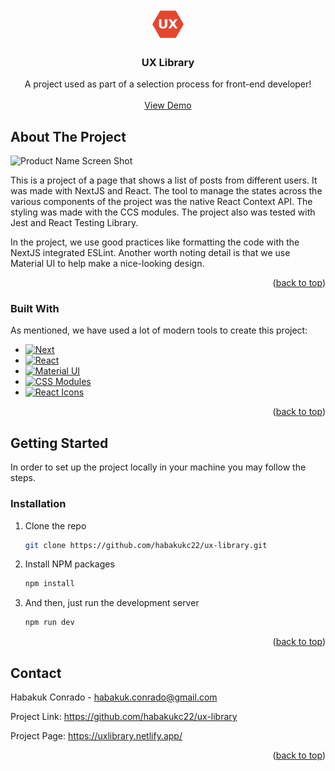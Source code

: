 <a name="readme-top"></a>

<br />
<div align="center">
  <a href="https://github.com/othneildrew/Best-README-Template">
    <img src="./assets/hexagon.png" alt="Logo" width="50" height="50">
  </a>

  <h3 align="center">UX Library</h3>

  <p align="center">
    A project used as part of a selection process for front-end developer!
    <br />
    <br />
    <a href="https://uxlibrary.netlify.app/">View Demo</a>
  </p>
</div>

<!-- ABOUT THE PROJECT -->

## About The Project

![[Product Name Screen Shot][product-screenshot]](https://i.ibb.co/3vm0p7j/project.png)

This is a project of a page that shows a list of posts from different users. It was made with NextJS and React. The tool to manage the states across the various components of the project was the native React Context API. The styling was made with the CCS modules. The project also was tested with Jest and React Testing Library.

In the project, we use good practices like formatting the code with the NextJS integrated ESLint. Another worth noting detail is that we use Material UI to help make a nice-looking design.

<p align="right">(<a href="#readme-top">back to top</a>)</p>

### Built With

As mentioned, we have used a lot of modern tools to create this project:

- [![Next][Next.js]][Next-url]
- [![React][React.js]][React-url]
- [![Material UI][material-ui]][React-url]
- [![CSS Modules][css-modules]][css-modules-url]
- [![React Icons][react-icons]](https://react-icons.github.io/react-icons)

<p align="right">(<a href="#readme-top">back to top</a>)</p>

<!-- GETTING STARTED -->

## Getting Started

In order to set up the project locally in your machine you may follow the steps.

### Installation

1. Clone the repo
   ```sh
   git clone https://github.com/habakukc22/ux-library.git
   ```
2. Install NPM packages
   ```sh
   npm install
   ```
3. And then, just run the development server
   ```js
   npm run dev
   ```

<p align="right">(<a href="#readme-top">back to top</a>)</p>

## Contact

Habakuk Conrado - habakuk.conrado@gmail.com

Project Link: https://github.com/habakukc22/ux-library

Project Page: https://uxlibrary.netlify.app/

<p align="right">(<a href="#readme-top">back to top</a>)</p>

<!-- MARKDOWN LINKS & IMAGES -->
<!-- https://www.markdownguide.org/basic-syntax/#reference-style-links -->

[contributors-shield]: https://img.shields.io/github/contributors/othneildrew/Best-README-Template.svg?style=for-the-badge
[contributors-url]: https://github.com/othneildrew/Best-README-Template/graphs/contributors
[forks-shield]: https://img.shields.io/github/forks/othneildrew/Best-README-Template.svg?style=for-the-badge
[forks-url]: https://github.com/othneildrew/Best-README-Template/network/members
[stars-shield]: https://img.shields.io/github/stars/othneildrew/Best-README-Template.svg?style=for-the-badge
[stars-url]: https://github.com/othneildrew/Best-README-Template/stargazers
[issues-shield]: https://img.shields.io/github/issues/othneildrew/Best-README-Template.svg?style=for-the-badge
[issues-url]: https://github.com/othneildrew/Best-README-Template/issues
[license-shield]: https://img.shields.io/github/license/othneildrew/Best-README-Template.svg?style=for-the-badge
[license-url]: https://github.com/othneildrew/Best-README-Template/blob/master/LICENSE.txt
[linkedin-shield]: https://img.shields.io/badge/-LinkedIn-black.svg?style=for-the-badge&logo=linkedin&colorB=555
[linkedin-url]: https://linkedin.com/in/othneildrew
[product-screenshot]: images/screenshot.png
[Next.js]: https://img.shields.io/badge/next.js-000000?style=for-the-badge&logo=nextdotjs&logoColor=white
[Next-url]: https://nextjs.org/
[React.js]: https://img.shields.io/badge/React-20232A?style=for-the-badge&logo=react&logoColor=61DAFB
[React-url]: https://reactjs.org/
[Vue.js]: https://img.shields.io/badge/Vue.js-35495E?style=for-the-badge&logo=vuedotjs&logoColor=4FC08D
[Vue-url]: https://vuejs.org/
[Angular.io]: https://img.shields.io/badge/Angular-DD0031?style=for-the-badge&logo=angular&logoColor=white
[Angular-url]: https://angular.io/
[Svelte.dev]: https://img.shields.io/badge/Svelte-4A4A55?style=for-the-badge&logo=svelte&logoColor=FF3E00
[Svelte-url]: https://svelte.dev/
[Laravel.com]: https://img.shields.io/badge/Laravel-FF2D20?style=for-the-badge&logo=laravel&logoColor=white
[Laravel-url]: https://laravel.com
[Bootstrap.com]: https://img.shields.io/badge/Bootstrap-563D7C?style=for-the-badge&logo=bootstrap&logoColor=white
[Bootstrap-url]: https://getbootstrap.com
[JQuery.com]: https://img.shields.io/badge/jQuery-0769AD?style=for-the-badge&logo=jquery&logoColor=white
[JQuery-url]: https://jquery.com
[material-ui]: https://img.shields.io/badge/Material--UI-0081CB?style=for-the-badge&logo=material-ui&logoColor=white
[material-ui-url]: https://mui.com/
[css-modules]: https://img.shields.io/badge/CSS--Modules-%231572B6.svg?style=for-the-badge&logo=css3&logoColor=white
[css-modules-url]: https://create-react-app.dev/docs/adding-a-css-modules-stylesheet/
[react-icons]: https://img.shields.io/badge/React_Icons-CA4245?style=for-the-badge&logoColor=white

